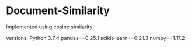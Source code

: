# Document-Similarity
Implemented using cosine similarity

versions:
    Python 3.7.4
    pandas==0.25.1
    scikit-learn==0.21.3
    numpy==1.17.2
